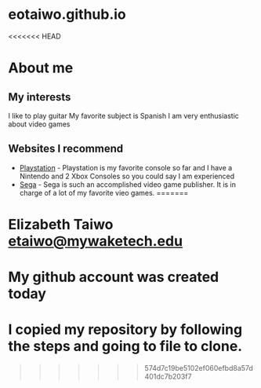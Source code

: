 # eotaiwo.github.io
<<<<<<< HEAD

# About me
## My interests
I like to play guitar
My favorite subject is Spanish
I am very enthusiastic about video games
## Websites I recommend
- [Playstation](https://www.playstation.com/en-us/) - Playstation is my favorite console so far and I have a Nintendo and 2 Xbox Consoles so you could say I am experienced
- [Sega](https://www.sega.com/) - Sega is such an accomplished video game publisher. It is in charge of a lot of my favorite vieo games.
=======
# Elizabeth Taiwo etaiwo@mywaketech.edu
# My github account was created today
# I copied my repository by following the steps and going to file to clone.
>>>>>>> 574d7c19be5102ef060efbd8a57d401dc7b203f7
